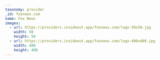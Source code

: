 ```yaml
---
taxonomy: provider
_id: foxnews.com
name: Fox News
images:
  - url: https://providers.insideout.app/foxnews.com/logo-50x50.jpg
    width: 50
    height: 50
  - url: https://providers.insideout.app/foxnews.com/logo-400x400.jpg
    width: 400
    height: 400
---
```

